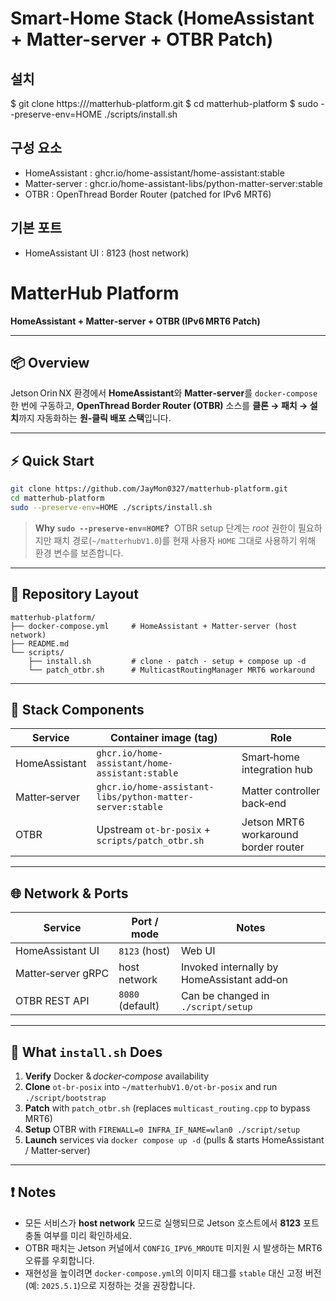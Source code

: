 # Smart-Home Stack (HomeAssistant + Matter-server + OTBR Patch)

## 설치
$ git clone https://<repo>/matterhub-platform.git
$ cd matterhub-platform
$ sudo --preserve-env=HOME ./scripts/install.sh

## 구성 요소
- HomeAssistant : ghcr.io/home-assistant/home-assistant:stable
- Matter-server : ghcr.io/home-assistant-libs/python-matter-server:stable
- OTBR          : OpenThread Border Router (patched for IPv6 MRT6)

## 기본 포트
- HomeAssistant UI : 8123 (host network)

# MatterHub Platform

**HomeAssistant + Matter‑server + OTBR (IPv6 MRT6 Patch)**

---

## 📦 Overview

Jetson Orin NX 환경에서 **HomeAssistant**와 **Matter‑server**를 `docker‑compose` 한 번에 구동하고, **OpenThread Border Router (OTBR)** 소스를 **클론 → 패치 → 설치**까지 자동화하는 **원‑클릭 배포 스택**입니다.

---

## ⚡ Quick Start

```bash
git clone https://github.com/JayMon0327/matterhub-platform.git
cd matterhub-platform
sudo --preserve-env=HOME ./scripts/install.sh
```

> **Why `sudo --preserve-env=HOME`?**  OTBR setup 단계는 *root* 권한이 필요하지만 패치 경로(`~/matterhubV1.0`)를 현재 사용자 `HOME` 그대로 사용하기 위해 환경 변수를 보존합니다.

---

## 📁 Repository Layout

```text
matterhub-platform/
├── docker-compose.yml     # HomeAssistant + Matter‑server (host network)
├── README.md
└── scripts/
    ├── install.sh         # clone · patch · setup + compose up -d
    └── patch_otbr.sh      # MulticastRoutingManager MRT6 workaround
```

---

## 🧩 Stack Components

| Service       | Container image (tag)                                     | Role                                 |
| ------------- | --------------------------------------------------------- | ------------------------------------ |
| HomeAssistant | `ghcr.io/home-assistant/home-assistant:stable`            | Smart‑home integration hub           |
| Matter‑server | `ghcr.io/home-assistant-libs/python-matter-server:stable` | Matter controller back‑end           |
| OTBR          | Upstream `ot-br-posix` + `scripts/patch_otbr.sh`          | Jetson MRT6 workaround border router |

---

## 🌐 Network & Ports

| Service            | Port / mode      | Notes                                      |
| ------------------ | ---------------- | ------------------------------------------ |
| HomeAssistant UI   | `8123` (host)    | Web UI                                     |
| Matter‑server gRPC | host network     | Invoked internally by HomeAssistant add‑on |
| OTBR REST API      | `8080` (default) | Can be changed in `./script/setup`         |

---

## 🚀 What `install.sh` Does

1. **Verify** Docker & *docker‑compose* availability
2. **Clone** `ot-br-posix` into `~/matterhubV1.0/ot-br-posix` and run `./script/bootstrap`
3. **Patch** with `patch_otbr.sh` (replaces `multicast_routing.cpp` to bypass MRT6)
4. **Setup** OTBR with `FIREWALL=0 INFRA_IF_NAME=wlan0 ./script/setup`
5. **Launch** services via `docker compose up -d` (pulls & starts HomeAssistant / Matter‑server)

---

## ❗ Notes

* 모든 서비스가 **host network** 모드로 실행되므로 Jetson 호스트에서 **8123** 포트 충돌 여부를 미리 확인하세요.
* OTBR 패치는 Jetson 커널에서 `CONFIG_IPV6_MROUTE` 미지원 시 발생하는 MRT6 오류를 우회합니다.
* 재현성을 높이려면 `docker-compose.yml`의 이미지 태그를 `stable` 대신 고정 버전(예: `2025.5.1`)으로 지정하는 것을 권장합니다.

